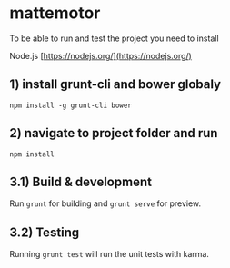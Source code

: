# mattemotor

To be able to run and test the project you need to install

Node.js [https://nodejs.org/](https://nodejs.org/)

## 1) install grunt-cli and bower globaly

`npm install -g grunt-cli bower`

## 2) navigate to project folder and run

`npm install`

## 3.1) Build & development

Run `grunt` for building and `grunt serve` for preview.

## 3.2) Testing

Running `grunt test` will run the unit tests with karma.
